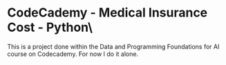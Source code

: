 # CodeCademy - Medical Insurance Cost - Python\
This is a project done within the Data and Programming Foundations for AI course on Codecademy.
For now I do it alone. 

 
